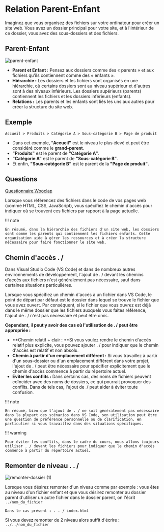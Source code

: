 # Relation Parent-Enfant

Imaginez que vous organisez des fichiers sur votre ordinateur pour créer un site web. Vous avez un dossier principal pour votre site, et à l'intérieur de ce dossier, vous avez des sous-dossiers et des fichiers.

## Parent-Enfant

![parent-enfant](https://github.com/user-attachments/assets/2cd04847-530b-4923-ae6f-17c9505d24e9)

- **Parent et Enfant :** Pensez aux dossiers comme des « parents » et aux fichiers qu'ils contiennent comme des « enfants ».
- **Hiérarchie :** Les dossiers et les fichiers sont organisés en une hiérarchie, où certains dossiers sont au niveau supérieur et d'autres sont à des niveaux inférieurs. Les dossiers supérieurs (parents) contiennent les fichiers et les dossiers inférieurs (enfants).
- **Relations :** Les parents et les enfants sont liés les uns aux autres pour créer la structure du site web.

## Exemple

    Accueil > Produits > Catégorie A > Sous-catégorie B > Page de produit

- Dans cet exemple, **"Accueil"** est le niveau le plus élevé et peut être considéré comme le **grand-parent**.
- **"Produits"** est le parent de **"Catégorie A"**.
- **"Catégorie A"** est le parent de **"Sous-catégorie B"**.
- Et enfin, **"Sous-catégorie B"** est le parent de la **"Page de produit"**.

## Questions

[Questionnaire Wooclap](https://app.wooclap.com/BNNHKJ?from=event-page)

Lorsque vous référencez des fichiers dans le code de vos pages web (comme HTML, CSS, JavaScript), vous spécifiez le chemin d'accès pour indiquer où se trouvent ces fichiers par rapport à la page actuelle.

!!! note

    En résumé, dans la hiérarchie des fichiers d'un site web, les dossiers sont comme les parents qui contiennent les fichiers enfants. Cette organisation aide à gérer les ressources et à créer la structure nécessaire pour faire fonctionner le site web.

## Chemin d'accès . /

Dans Visual Studio Code (VS Code) et dans de nombreux autres environnements de développement, l'ajout de . / devant les chemins d'accès aux fichiers n'est généralement pas nécessaire, sauf dans certaines situations particulières.

Lorsque vous spécifiez un chemin d'accès à un fichier dans VS Code, le point de départ par défaut est le dossier dans lequel se trouve le fichier que vous avez ouvert. Par conséquent, si le fichier que vous ouvrez est déjà dans le même dossier que les fichiers auxquels vous faites référence, l'ajout de . / n'est pas nécessaire et peut être omis.

**Cependant, il peut y avoir des cas où l'utilisation de . / peut être appropriée :**

- **Chemin relatif + clair : **Si vous voulez rendre le chemin d'accès relatif plus explicite, vous pouvez ajouter . / pour indiquer que le chemin d'accès est relatif et non absolu.
- **Chemin à partir d'un emplacement différent :** Si vous travaillez à partir d'un sous-dossier ou d'un emplacement différent dans votre projet, l'ajout de . / peut être nécessaire pour spécifier explicitement que le chemin d'accès commence à partir du répertoire actuel.
- **Éviter les conflits :** Dans certains cas, des noms de fichiers peuvent coïncider avec des noms de dossiers, ce qui pourrait provoquer des conflits. Dans de tels cas, l'ajout de ./ peut aider à éviter toute confusion.

!!! note

    En résumé, bien que l'ajout de . / ne soit généralement pas nécessaire dans la plupart des scénarios dans VS Code, son utilisation peut être une question de préférence personnelle ou de clarification, en particulier si vous travaillez dans des situations spécifiques.

!!! warning

    Pour éviter les conflits, dans le cadre du cours, nous allons toujours utiliser . / devant les fichiers pour indiquer que le chemin d'accès commence à partir du répertoire actuel.

## Remonter de niveau . . /
![remonter-dossier (1)](https://github.com/user-attachments/assets/7139925d-b3a6-4933-a8f1-b9857f6b5de5)

Lorsque vous désirez remonter d'un niveau comme par exemple : vous êtes au niveau d'un fichier enfant et que vous désirez remonter au dossier parent d'utiliser un autre fichier dans le dossier parent, on l'écrit `../nom_du_fichier`

    Dans le cas présent : . . / index.html

Si vous devez remonter de 2 niveau alors suffit d'écrire : `../../nom_du_fichier`
